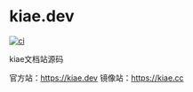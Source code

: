 # kiae.dev

[![ci](https://github.com/kiaedev/kiae.dev/actions/workflows/ci.yaml/badge.svg)](https://github.com/kiaedev/kiae.dev/actions/workflows/ci.yaml)

kiae文档站源码

官方站：https://kiae.dev
镜像站：https://kiae.cc